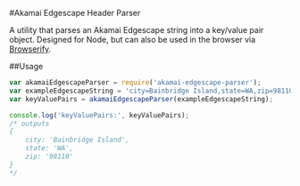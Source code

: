 #Akamai Edgescape Header Parser

A utility that parses an Akamai Edgescape string into a key/value pair object. Designed for Node, but can also be used in the browser via [Browserify](http://browserify.org/).

##Usage
```js
var akamaiEdgescapeParser = require('akamai-edgescape-parser');
var exampleEdgescapeString = 'city=Bainbridge Island,state=WA,zip=98110';
var keyValuePairs = akamaiEdgescapeParser(exampleEdgescapeString);

console.log('keyValuePairs:', keyValuePairs);
/* outputs
{
    city: 'Bainbridge Island',
    state: 'WA',
    zip: '98110'
}
*/
```

